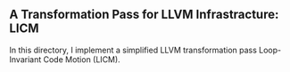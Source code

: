 ## A Transformation Pass for LLVM Infrastracture: LICM
In this directory, I implement a simplified LLVM transformation pass Loop-Invariant Code Motion (LICM).